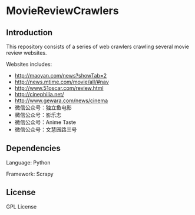# MovieReviewCrawlers



## Introduction 

This repository consists of a series of web crawlers crawling several movie review websites.

Websites includes:
* http://maoyan.com/news?showTab=2 
* http://news.mtime.com/movie/all/#nav
* http://www.51oscar.com/review.html
* http://cinephilia.net/
* http://www.gewara.com/news/cinema
* 微信公众号：独立鱼电影
* 微信公众号：影乐志
* 微信公众号：Anime Taste
* 微信公众号：文慧园路三号

## Dependencies

Language: Python

Framework: Scrapy



## License

GPL License
